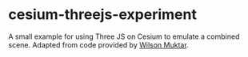 # cesium-threejs-experiment
A small example for using Three JS on Cesium to emulate a combined scene. Adapted from code provided by [Wilson Muktar](son_coolz91@hotmail.com).
